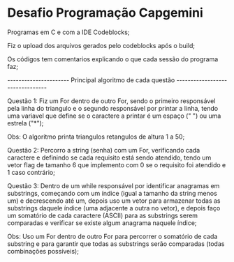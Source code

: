 # Desafio Programação Capgemini

Programas em C e com a IDE Codeblocks;

Fiz o upload dos arquivos gerados pelo codeblocks após o build;

Os códigos tem comentarios explicando o que cada sessão do programa faz;

---------------------- Principal algoritmo de cada questão --------------------------------

Questão 1: Fiz um For dentro de outro For, sendo o primeiro responsável pela linha do triangulo e
o segundo responsável por printar a linha, tendo uma variavel que define se o caractere a printar
é um espaço (" ") ou uma estrela ("*");

Obs: O algoritmo printa triangulos retangulos de altura 1 a 50;

Questão 2: Percorro a string (senha) com um For, verificando cada caractere e definindo se cada 
requisito está sendo atendido, tendo um vetor flag de tamanho 6 que implemento com 0 se o requisito 
foi atendido e 1 caso contrário;

Questão 3: Dentro de um while responsável por identificar anagramas em substrings, começando com um 
índice (igual a tamanho da string menos um) e decrescendo até um, depois uso um vetor para armazenar
todas as substrings daquele índice (uma adjacente a outra no vetor), e depois faço um somatório de
cada caractere (ASCII) para as substrings serem comparadas e verificar se existe algum anagrama naquele 
índice;

Obs: Uso um For dentro de outro For para percorrer o somatório de cada substring e para garantir que 
todas as substrings serão comparadas (todas combinações possíveis);  


